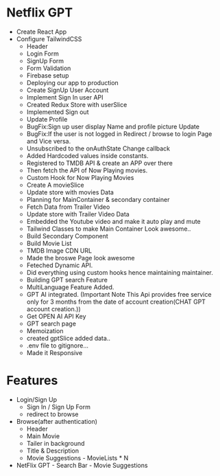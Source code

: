 # Netflix GPT

- Create React App
- Configure TailwindCSS
   - Header
   - Login Form
   - SignUp Form
   - Form Validation
   - Firebase setup
   - Deploying our app to production
   - Create SignUp User Account
   - Implement Sign In user API
   - Created Redux Store with userSlice
   - Implemented Sign out
   - Update Profile
   - BugFix:Sign up user display Name and profile picture Update
   - BugFix:If the user is not logged in Redirect / browse to login Page and Vice versa.
   - Unsubscribed to the onAuthState Change callback
   - Added Hardcoded values inside constants.
   - Registered to TMDB API & create an APP over there
   - Then fetch the API of Now Playing movies.
   - Custom Hook for Now Playing Movies
   - Create A movieSlice
   - Update store with movies Data
   - Planning for MainContainer & secondary container
   - Fetch Data from Trailer Video
   - Update store with Trailer Video Data
   - Embedded the Youtube video and make it auto play and mute
   - Tailwind Classes to make Main Container Look awesome..
   - Build Secondary Component
   - Build Movie List
   - TMDB Image CDN URL
   - Made the broswe Page look awesome
   - Feteched Dynamic API.
   - Did everything using custom hooks hence maintaining maintainer.
   - Building GPT search Feature
   - MultiLanguage Feature Added.
   - GPT AI integrated. (Important Note This Api provides free service only for 3 months from the date of account creation(CHAT GPT account creation.))
   - Get OPEN AI API Key
   - GPT search page
   - Memoization
   - created gptSlice added data..
   - .env file to gitignore...
   - Made it Responsive

# Features

- Login/Sign Up
  - Sign In / Sign Up Form
  - redirect to browse
- Browse(after authentication)
  - Header
  - Main Movie
  - Tailer in background
  - Title & Description
  - Movie Suggestions - MovieLists \* N
- NetFlix GPT - Search Bar - Movie Suggestions